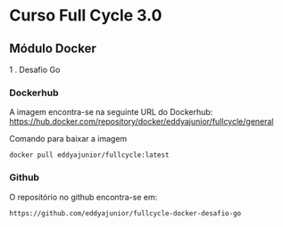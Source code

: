 # Curso Full Cycle 3.0

## Módulo Docker

1 . Desafio Go

### Dockerhub

A imagem encontra-se na seguinte URL do Dockerhub:
https://hub.docker.com/repository/docker/eddyajunior/fullcycle/general

Comando para baixar a imagem
```
docker pull eddyajunior/fullcycle:latest
```

### Github

O repositório no github encontra-se em:
```
https://github.com/eddyajunior/fullcycle-docker-desafio-go
```